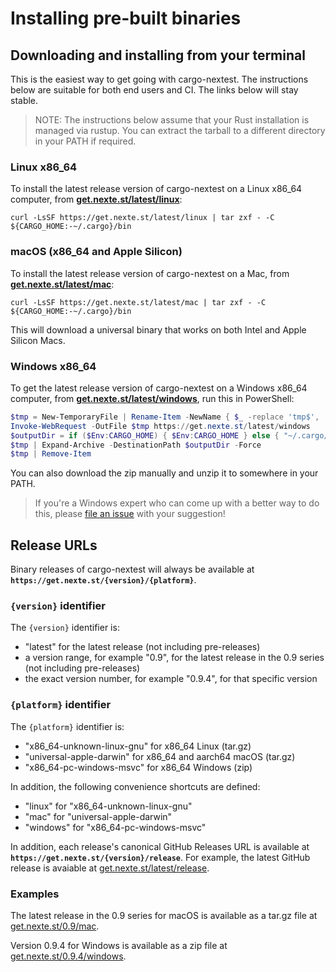 # Installing pre-built binaries

## Downloading and installing from your terminal

This is the easiest way to get going with cargo-nextest. The instructions below are suitable for
both end users and CI. The links below will stay stable.

> NOTE: The instructions below assume that your Rust installation is managed via rustup. You can extract the tarball to a different directory in your PATH if required.

### Linux x86_64

To install the latest release version of cargo-nextest on a Linux x86_64 computer, from [**get.nexte.st/latest/linux**](https://get.nexte.st/latest/linux):

```
curl -LsSF https://get.nexte.st/latest/linux | tar zxf - -C ${CARGO_HOME:-~/.cargo}/bin
```

### macOS (x86_64 and Apple Silicon)

To install the latest release version of cargo-nextest on a Mac, from [**get.nexte.st/latest/mac**](https://get.nexte.st/latest/mac):

```
curl -LsSF https://get.nexte.st/latest/mac | tar zxf - -C ${CARGO_HOME:-~/.cargo}/bin
```

This will download a universal binary that works on both Intel and Apple Silicon Macs.

### Windows x86_64

To get the latest release version of cargo-nextest on a Windows x86_64 computer, from [**get.nexte.st/latest/windows**](https://get.nexte.st/latest/windows), run this in PowerShell:

```powershell
$tmp = New-TemporaryFile | Rename-Item -NewName { $_ -replace 'tmp$', 'zip' } -PassThru
Invoke-WebRequest -OutFile $tmp https://get.nexte.st/latest/windows
$outputDir = if ($Env:CARGO_HOME) { $Env:CARGO_HOME } else { "~/.cargo/bin" }
$tmp | Expand-Archive -DestinationPath $outputDir -Force
$tmp | Remove-Item
```

You can also download the zip manually and unzip it to somewhere in your PATH.

> If you're a Windows expert who can come up with a better way to do this, please [file an issue](https://github.com/nextest-rs/nextest/issues/new) with your suggestion!

## Release URLs

Binary releases of cargo-nextest will always be available at **`https://get.nexte.st/{version}/{platform}`**.

### `{version}` identifier

The `{version}` identifier is:
* "latest" for the latest release (not including pre-releases)
* a version range, for example "0.9", for the latest release in the 0.9 series (not including pre-releases)
* the exact version number, for example "0.9.4", for that specific version

### `{platform}` identifier

The `{platform}` identifier is:
* "x86_64-unknown-linux-gnu" for x86_64 Linux (tar.gz)
* "universal-apple-darwin" for x86_64 and aarch64 macOS (tar.gz)
* "x86_64-pc-windows-msvc" for x86_64 Windows (zip)

In addition, the following convenience shortcuts are defined:

* "linux" for "x86_64-unknown-linux-gnu"
* "mac" for "universal-apple-darwin"
* "windows" for "x86_64-pc-windows-msvc"

In addition, each release's canonical GitHub Releases URL is available at **`https://get.nexte.st/{version}/release`**. For example, the latest GitHub release is avaiable at [get.nexte.st/latest/release](https://get.nexte.st/latest/release).

### Examples

The latest release in the 0.9 series for macOS is available as a tar.gz file at [get.nexte.st/0.9/mac](https://get.nexte.st/0.9/mac).

Version 0.9.4 for Windows is available as a zip file at [get.nexte.st/0.9.4/windows](https://get.nexte.st/0.9.4/windows).
